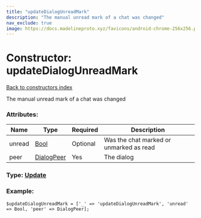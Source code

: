 ```yaml
---
title: "updateDialogUnreadMark"
description: "The manual unread mark of a chat was changed"
nav_exclude: true
image: https://docs.madelineproto.xyz/favicons/android-chrome-256x256.png
---
```

# Constructor: updateDialogUnreadMark  
[Back to constructors index](/API_docs/constructors/index.html)



The manual unread mark of a chat was changed

### Attributes:

| Name     |    Type       | Required | Description |
|----------|---------------|----------|-------------|
|unread|[Bool](/API_docs/types/Bool.html) | Optional|Was the chat marked or unmarked as read|
|peer|[DialogPeer](/API_docs/types/DialogPeer.html) | Yes|The dialog|



### Type: [Update](/API_docs/types/Update.html)


### Example:

```
$updateDialogUnreadMark = ['_' => 'updateDialogUnreadMark', 'unread' => Bool, 'peer' => DialogPeer];
```  
